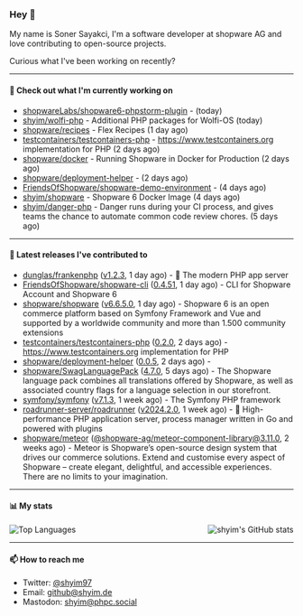 ### Hey 👋

My name is Soner Sayakci, I'm a software developer at shopware AG and love contributing to open-source projects.

Curious what I've been working on recently?

---

#### 👷 Check out what I'm currently working on

- [shopwareLabs/shopware6-phpstorm-plugin](https://github.com/shopwareLabs/shopware6-phpstorm-plugin) -  (today)
- [shyim/wolfi-php](https://github.com/shyim/wolfi-php) - Additional PHP packages for Wolfi-OS (today)
- [shopware/recipes](https://github.com/shopware/recipes) - Flex Recipes (1 day ago)
- [testcontainers/testcontainers-php](https://github.com/testcontainers/testcontainers-php) - https://www.testcontainers.org implementation for PHP (2 days ago)
- [shopware/docker](https://github.com/shopware/docker) - Running Shopware in Docker for Production (2 days ago)
- [shopware/deployment-helper](https://github.com/shopware/deployment-helper) -  (2 days ago)
- [FriendsOfShopware/shopware-demo-environment](https://github.com/FriendsOfShopware/shopware-demo-environment) -  (4 days ago)
- [shyim/shopware](https://github.com/shyim/shopware) - Shopware 6 Docker Image (4 days ago)
- [shyim/danger-php](https://github.com/shyim/danger-php) - Danger runs during your CI process, and gives teams the chance to automate common code review chores. (5 days ago)

---

#### 🔭 Latest releases I've contributed to

- [dunglas/frankenphp](https://github.com/dunglas/frankenphp) ([v1.2.3](https://github.com/dunglas/frankenphp/releases/tag/v1.2.3), 1 day ago) - 🧟 The modern PHP app server
- [FriendsOfShopware/shopware-cli](https://github.com/FriendsOfShopware/shopware-cli) ([0.4.51](https://github.com/FriendsOfShopware/shopware-cli/releases/tag/0.4.51), 1 day ago) - CLI for Shopware Account and Shopware 6
- [shopware/shopware](https://github.com/shopware/shopware) ([v6.6.5.0](https://github.com/shopware/shopware/releases/tag/v6.6.5.0), 1 day ago) - Shopware 6 is an open commerce platform based on Symfony Framework and Vue and supported by a worldwide community and more than 1.500 community extensions
- [testcontainers/testcontainers-php](https://github.com/testcontainers/testcontainers-php) ([0.2.0](https://github.com/testcontainers/testcontainers-php/releases/tag/0.2.0), 2 days ago) - https://www.testcontainers.org implementation for PHP
- [shopware/deployment-helper](https://github.com/shopware/deployment-helper) ([0.0.5](https://github.com/shopware/deployment-helper/releases/tag/0.0.5), 2 days ago) - 
- [shopware/SwagLanguagePack](https://github.com/shopware/SwagLanguagePack) ([4.7.0](https://github.com/shopware/SwagLanguagePack/releases/tag/4.7.0), 5 days ago) - The Shopware language pack combines all translations offered by Shopware, as well as associated country flags for a language selection in our storefront.
- [symfony/symfony](https://github.com/symfony/symfony) ([v7.1.3](https://github.com/symfony/symfony/releases/tag/v7.1.3), 1 week ago) - The Symfony PHP framework
- [roadrunner-server/roadrunner](https://github.com/roadrunner-server/roadrunner) ([v2024.2.0](https://github.com/roadrunner-server/roadrunner/releases/tag/v2024.2.0), 1 week ago) - 🤯 High-performance PHP application server, process manager written in Go and powered with plugins
- [shopware/meteor](https://github.com/shopware/meteor) ([@shopware-ag/meteor-component-library@3.11.0](https://github.com/shopware/meteor/releases/tag/%40shopware-ag/meteor-component-library%403.11.0), 2 weeks ago) - Meteor is Shopware’s open-source design system that drives our commerce solutions. Extend and customise every aspect of Shopware – create elegant, delightful, and accessible experiences. There are no limits to your imagination.

---

#### 📊 My stats

<img align="right" alt="shyim's GitHub stats" src="https://github-readme-stats.vercel.app/api?username=shyim&count_private=1&show_icons=true&" />

![Top Languages](https://github-readme-stats.vercel.app/api/top-langs/?username=shyim)

---

#### 📫 How to reach me

- Twitter: [@shyim97](https://twitter.com/shyim97)
- Email: [github@shyim.de](mailto://github@shyim.de)
- Mastodon: <a rel="me" href="https://phpc.social/@shyim">shyim@phpc.social</a>
